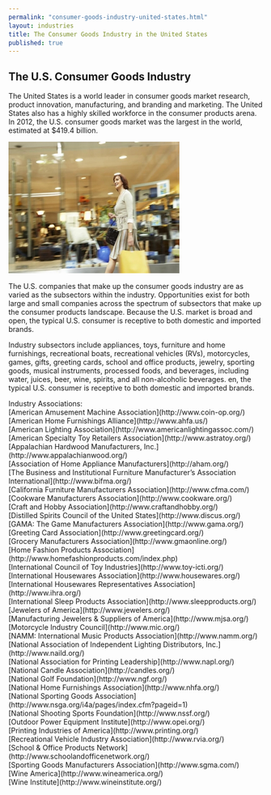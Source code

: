 ```yaml
---
permalink: "consumer-goods-industry-united-states.html"
layout: industries
title: The Consumer Goods Industry in the United States
published: true
---
```


<div class="WordSection1">

## The U.S. Consumer Goods Industry

<span>The United States is a world
leader in consumer goods market research, product innovation, manufacturing,
and branding and marketing. The United States also has a highly skilled
workforce in the consumer products arena. In 2012, the U.S. consumer goods
market was the largest in the world, estimated at $419.4 billion.</span>

<span>![woman with shopping bags at mall](images/shopping_mall-338x260.jpg "woman with shopping bags at mall")</span>

<span>The U.S. companies that make up
the consumer goods industry are as varied as the subsectors within the
industry. Opportunities exist for both large and small companies across the
spectrum of subsectors that make up the consumer products landscape.&nbsp;Because the U.S. market is broad and open, the
typical U.S. consumer is receptive to both domestic and imported brands.&nbsp;</span>

Industry subsectors include
appliances, toys, furniture and home furnishings, recreational boats,
recreational vehicles (RVs), motorcycles, games, gifts, greeting cards, school
and office products, jewelry, sporting goods, musical instruments, processed
foods, and beverages, including water, juices, beer, wine, spirits, and all
non-alcoholic beverages.&nbsp;<span>en, the typical U.S. consumer is receptive to
both domestic and imported brands.&nbsp;</span>

<span>
</span>
</div><div class="field field-type-link field-field-industry-assoications">
      <div class="field-label">Industry Associations:&nbsp;</div>
    <div class="field-items">
            <div class="field-item odd">
                    [American Amusement Machine Association](http://www.coin-op.org/)        </div>
              <div class="field-item even">
                    [American Home Furnishings Alliance](http://www.ahfa.us/)        </div>
              <div class="field-item odd">
                    [American Lighting Association](http://www.americanlightingassoc.com/)        </div>
              <div class="field-item even">
                    [American Specialty Toy Retailers Association](http://www.astratoy.org/)        </div>
              <div class="field-item odd">
                    [Appalachian Hardwood Manufacturers, Inc.](http://www.appalachianwood.org/)        </div>
              <div class="field-item even">
                    [Association of Home Appliance Manufacturers](http://aham.org/)        </div>
              <div class="field-item odd">
                    [The Business and Institutional Furniture Manufacturer’s Association International](http://www.bifma.org/)        </div>
              <div class="field-item even">
                    [California Furniture Manufacturers Association](http://www.cfma.com/)        </div>
              <div class="field-item odd">
                    [Cookware Manufacturers Association](http://www.cookware.org/)        </div>
              <div class="field-item even">
                    [Craft and Hobby Association](http://www.craftandhobby.org/)        </div>
              <div class="field-item odd">
                    [Distilled Spirits Council of the United States](http://www.discus.org/)        </div>
              <div class="field-item even">
                    [GAMA: The Game Manufacturers Association](http://www.gama.org/)        </div>
              <div class="field-item odd">
                    [Greeting Card Association](http://www.greetingcard.org/)        </div>
              <div class="field-item even">
                    [Grocery Manufacturers Association](http://www.gmaonline.org/)        </div>
              <div class="field-item odd">
                    [Home Fashion Products Association](http://www.homefashionproducts.com/index.php)        </div>
              <div class="field-item even">
                    [International Council of Toy Industries](http://www.toy-icti.org/)        </div>
              <div class="field-item odd">
                    [International Housewares Association](http://www.housewares.org/)        </div>
              <div class="field-item even">
                    [International Housewares Representatives Association](http://www.ihra.org/)        </div>
              <div class="field-item odd">
                    [International Sleep Products Association](http://www.sleepproducts.org/)        </div>
              <div class="field-item even">
                    [Jewelers of America](http://www.jewelers.org/)        </div>
              <div class="field-item odd">
                    [Manufacturing Jewelers &amp; Suppliers of America](http://www.mjsa.org/)        </div>
              <div class="field-item even">
                    [Motorcycle Industry Council](http://www.mic.org/)        </div>
              <div class="field-item odd">
                    [NAMM: International Music Products Association](http://www.namm.org/)        </div>
              <div class="field-item even">
                    [National Association of Independent Lighting Distributors, Inc.](http://www.naild.org/)        </div>
              <div class="field-item odd">
                    [National Association for Printing Leadership](http://www.napl.org/)        </div>
              <div class="field-item even">
                    [National Candle Association](http://candles.org/)        </div>
              <div class="field-item odd">
                    [National Golf Foundation](http://www.ngf.org/)        </div>
              <div class="field-item even">
                    [National Home Furnishings Association](http://www.nhfa.org/)        </div>
              <div class="field-item odd">
                    [National Sporting Goods Association](http://www.nsga.org/i4a/pages/index.cfm?pageid=1)        </div>
              <div class="field-item even">
                    [National Shooting Sports Foundation](http://www.nssf.org/)        </div>
              <div class="field-item odd">
                    [Outdoor Power Equipment Institute](http://www.opei.org/)        </div>
              <div class="field-item even">
                    [Printing Industries of America](http://www.printing.org/)        </div>
              <div class="field-item odd">
                    [Recreational Vehicle Industry Association](http://www.rvia.org/)        </div>
              <div class="field-item even">
                    [School &amp; Office Products Network](http://www.schoolandofficenetwork.org/)        </div>
              <div class="field-item odd">
                    [Sporting Goods Manufacturers Association](http://www.sgma.com/)        </div>
              <div class="field-item even">
                    [Wine America](http://www.wineamerica.org/)        </div>
              <div class="field-item odd">
                    [Wine Institute](http://www.wineinstitute.org/)        </div>
        </div>
</div>
